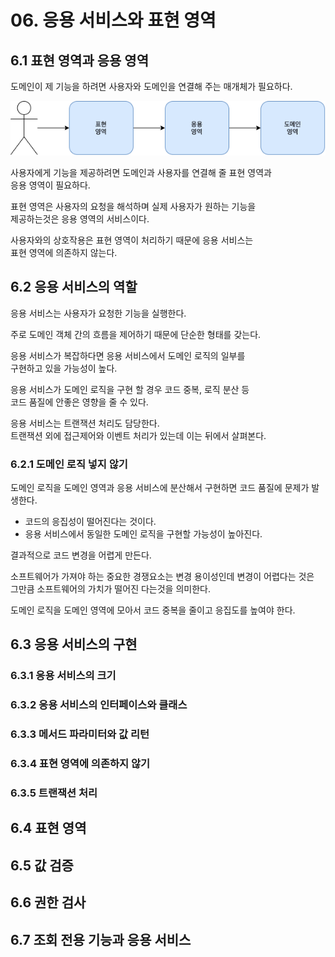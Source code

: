 # 06. 응용 서비스와 표현 영역

## 6.1 표현 영역과 응용 영역

도메인이 제 기능을 하려면 사용자와 도메인을 연결해 주는 매개체가 필요하다.

![01.png](img/01.png)

사용자에게 기능을 제공하려면 도메인과 사용자를 연결해 줄 표현 영역과  
응용 영역이 필요하다.

표현 영역은 사용자의 요청을 해석하며 실제 사용자가 원하는 기능을  
제공하는것은 응용 영역의 서비스이다.

사용자와의 상호작용은 표현 영역이 처리하기 때문에 응용 서비스는  
표현 영역에 의존하지 않는다.

## 6.2 응용 서비스의 역할

응용 서비스는 사용자가 요청한 기능을 실행한다.

주로 도메인 객체 간의 흐름을 제어하기 때문에 단순한 형태를 갖는다.

응용 서비스가 복잡하다면 응용 서비스에서 도메인 로직의 일부를  
구현하고 있을 가능성이 높다.

응용 서비스가 도메인 로직을 구현 할 경우 코드 중복, 로직 분산 등  
코드 품질에 안좋은 영향을 줄 수 있다.

응용 서비스는 트랜잭션 처리도 담당한다.  
트랜잭션 외에 접근제어와 이벤트 처리가 있는데 이는 뒤에서 살펴본다.

### 6.2.1 도메인 로직 넣지 않기

도메인 로직을 도메인 영역과 응용 서비스에 분산해서 구현하면 코드 품질에 문제가 발생한다.

- 코드의 응집성이 떨어진다는 것이다.
- 응용 서비스에서 동일한 도메인 로직을 구현할 가능성이 높아진다.

결과적으로 코드 변경을 어렵게 만든다.

소프트웨어가 가져야 하는 중요한 경쟁요소는 변경 용이성인데 변경이 어렵다는 것은  
그만큼 소프트웨어의 가치가 떨어진 다는것을 의미한다.

도메인 로직을 도메인 영역에 모아서 코드 중복을 줄이고 응집도를 높여야 한다.

## 6.3 응용 서비스의 구현

### 6.3.1 응용 서비스의 크기  

### 6.3.2 응용 서비스의 인터페이스와 클래스

### 6.3.3 메서드 파라미터와 값 리턴

### 6.3.4 표현 영역에 의존하지 않기

### 6.3.5 트랜잭션 처리

## 6.4 표현 영역

## 6.5 값 검증

## 6.6 권한 검사

## 6.7 조회 전용 기능과 응용 서비스
